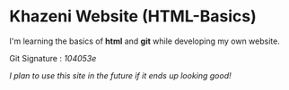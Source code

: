 # Khazeni Website (HTML-Basics)
I'm learning the basics of **html** and **git** while developing my own website.

Git Signature : *104053e*

*I plan to use this site in the future if it ends up looking good!*
